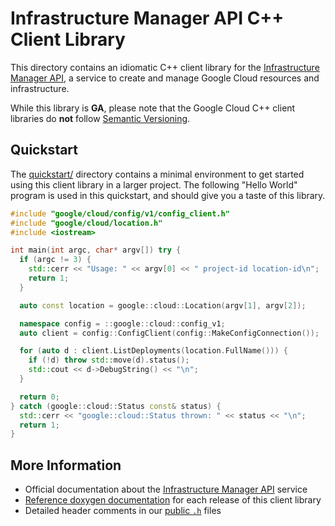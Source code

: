 # Infrastructure Manager API C++ Client Library

This directory contains an idiomatic C++ client library for the
[Infrastructure Manager API][cloud-service-docs], a service to create and manage
Google Cloud resources and infrastructure.

While this library is **GA**, please note that the Google Cloud C++ client
libraries do **not** follow [Semantic Versioning](https://semver.org/).

## Quickstart

The [quickstart/](quickstart/README.md) directory contains a minimal environment
to get started using this client library in a larger project. The following
"Hello World" program is used in this quickstart, and should give you a taste of
this library.

<!-- inject-quickstart-start -->

```cc
#include "google/cloud/config/v1/config_client.h"
#include "google/cloud/location.h"
#include <iostream>

int main(int argc, char* argv[]) try {
  if (argc != 3) {
    std::cerr << "Usage: " << argv[0] << " project-id location-id\n";
    return 1;
  }

  auto const location = google::cloud::Location(argv[1], argv[2]);

  namespace config = ::google::cloud::config_v1;
  auto client = config::ConfigClient(config::MakeConfigConnection());

  for (auto d : client.ListDeployments(location.FullName())) {
    if (!d) throw std::move(d).status();
    std::cout << d->DebugString() << "\n";
  }

  return 0;
} catch (google::cloud::Status const& status) {
  std::cerr << "google::cloud::Status thrown: " << status << "\n";
  return 1;
}
```

<!-- inject-quickstart-end -->

## More Information

- Official documentation about the
  [Infrastructure Manager API][cloud-service-docs] service
- [Reference doxygen documentation][doxygen-link] for each release of this
  client library
- Detailed header comments in our [public `.h`][source-link] files

[cloud-service-docs]: https://cloud.google.com/infrastructure-manager
[doxygen-link]: https://cloud.google.com/cpp/docs/reference/config/latest/
[source-link]: https://github.com/googleapis/google-cloud-cpp/tree/main/google/cloud/config
